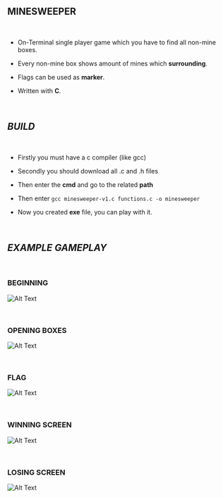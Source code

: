 
## **MINESWEEPER**
&nbsp;
- On-Terminal single player game which you have to find all non-mine boxes.

- Every non-mine box shows amount of mines which **surrounding**.

- Flags can be used as **marker**.

- Written with **C**.

&nbsp;
&nbsp;
## *BUILD*
&nbsp;
- Firstly you must have a c compiler (like gcc)

- Secondly you should download all .c and .h files

- Then enter the **cmd** and go to the related **path**

- Then enter ```gcc minesweeper-v1.c functions.c -o minesweeper``` 

- Now you created **exe** file, you can play with it.

&nbsp;
&nbsp;
## *EXAMPLE GAMEPLAY*
&nbsp;
### **BEGINNING**

![Alt Text](https://media.giphy.com/media/bWJBSlBqrikqpbBMbv/giphy.gif)

&nbsp;
### **OPENING BOXES**

![Alt Text](https://media.giphy.com/media/UZXJFXKbvViHNmPI56/giphy.gif)

&nbsp;
### **FLAG**
![Alt Text](https://media.giphy.com/media/aOAH9hYvDhGSoIFJUF/giphy.gif)

&nbsp;
### **WINNING SCREEN**
![Alt Text](https://media.giphy.com/media/SoTfSAwYnvf0G8dIa4/giphy.gif)

&nbsp;
### **LOSING SCREEN**
![Alt Text](https://media.giphy.com/media/e7NbmLsbNimtvqquf8/giphy.gif)